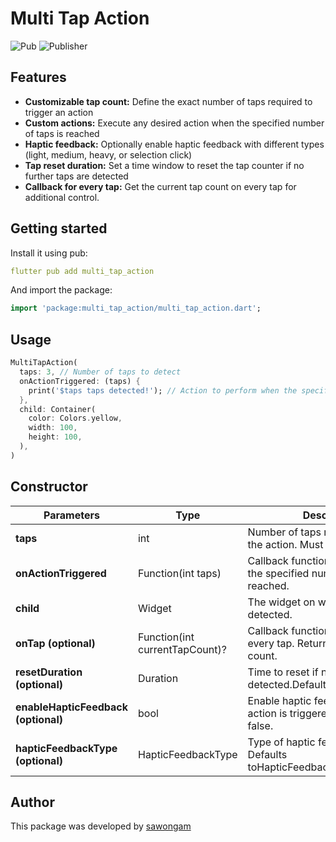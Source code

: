 # Multi Tap Action
![Pub](https://img.shields.io/badge/Pub-2.0.0-blue.svg)
![Publisher](https://img.shields.io/badge/Publisher-sawongam-blue.svg)

## Features

- **Customizable tap count:** Define the exact number of taps required to trigger an action
- **Custom actions:** Execute any desired action when the specified number of taps is reached
- **Haptic feedback:** Optionally enable haptic feedback with different types (light, medium, heavy, or selection click)
- **Tap reset duration:** Set a time window to reset the tap counter if no further taps are detected
- **Callback for every tap:** Get the current tap count on every tap for additional control.


## Getting started

Install it using pub:
```yaml
flutter pub add multi_tap_action
```

And import the package:
```dart
import 'package:multi_tap_action/multi_tap_action.dart';
```

## Usage

```dart
MultiTapAction(
  taps: 3, // Number of taps to detect
  onActionTriggered: (taps) {
    print('$taps taps detected!'); // Action to perform when the specified number of taps is reached
  },
  child: Container(
    color: Colors.yellow,
    width: 100,
    height: 100,
  ),
)
```


## Constructor

| Parameters                          | Type                           | Description                                                                   |
|-------------------------------------|--------------------------------|-------------------------------------------------------------------------------|
| __taps__                            | int                            | Number of taps required to trigger the action. Must be greater than 0.        |
| __onActionTriggered__               | Function(int taps)             | Callback function to execute when the specified number of taps is reached.    |
| __child__                           | Widget                         | The widget on which taps are detected.                                        |
| __onTap (optional)__                | Function(int currentTapCount)? | Callback function to execute on every tap. Returns the current tap count.     |
| __resetDuration (optional)__        | Duration                       | Time to reset if no further taps are detected.Defaults to 60seconds.          |
| __enableHapticFeedback (optional)__ | bool                           | Enable haptic feedback when the action is triggered. Defaults to false.       |
| __hapticFeedbackType (optional)__   | HapticFeedbackType             | Type of haptic feedback to trigger. Defaults toHapticFeedbackType.lightImpact. |


## Author

This package was developed by [sawongam](https://github.com/sawongam)
